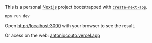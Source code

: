 This is a personal [Next.js](https://nextjs.org/) project bootstrapped with [`create-next-app`](https://github.com/vercel/next.js/tree/canary/packages/create-next-app).

```bash
npm run dev
```

Open [http://localhost:3000](http://localhost:3000) with your browser to see the result.

Or acess on the web: [antoniocouto.vercel.app](antoniocouto.vercel.app)
